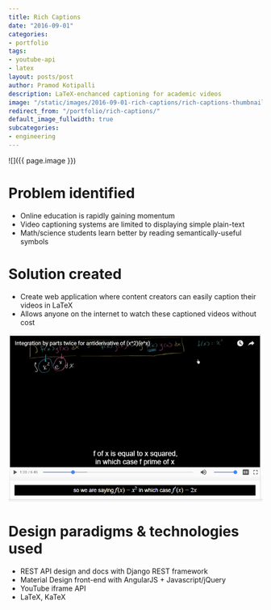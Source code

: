 ```yaml
---
title: Rich Captions
date: "2016-09-01"
categories:
- portfolio
tags:
- youtube-api
- latex
layout: posts/post
author: Pramod Kotipalli
description: LaTeX-enchanced captioning for academic videos
image: "/static/images/2016-09-01-rich-captions/rich-captions-thumbnail.png"
redirect_from: "/portfolio/rich-captions/"
default_image_fullwidth: true
subcategories:
- engineering
---
```


![]({{ page.image }})

# Problem identified
- Online education is rapidly gaining momentum
- Video captioning systems are limited to displaying simple plain-text
- Math/science students learn better by reading semantically-useful symbols

# Solution created
- Create web application where content creators can easily caption their videos in LaTeX
- Allows anyone on the internet to watch these captioned videos without cost

![](/static/images/2016-09-01-rich-captions/rich-captions-screenshot.png)

# Design paradigms & technologies used
- REST API design and docs with Django REST framework
- Material Design front-end with AngularJS + Javascript/jQuery
- YouTube iframe API
- LaTeX, KaTeX
